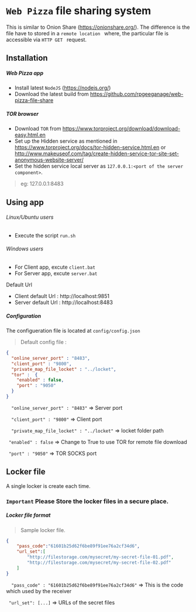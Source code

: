 # ```Web Pizza``` file sharing system
This is similar to Onion Share (https://onionshare.org/). The difference is the file have to stored in a ```remote location ``` where, the particular file is accessible via ```HTTP GET ``` request.

## Installation
##### Web Pizza app
* Install latest ```NodeJS``` (https://nodejs.org/)
* Download the latest build from https://github.com/rpgeeganage/web-pizza-file-share

##### TOR browser
* Download ```TOR``` from https://www.torproject.org/download/download-easy.html.en
* Set up the Hidden service as mentioned in https://www.torproject.org/docs/tor-hidden-service.html.en or http://www.makeuseof.com/tag/create-hidden-service-tor-site-set-anonymous-website-server/
* Set the hidden service local server as ```127.0.0.1:<port of the server component>```. 

> eg: 127.0.0.1:8483


## Using app
###### Linux/Ubuntu users
* Execute the script ```run.sh```

###### Windows users
* For Client app, excute ```client.bat```
* For Server app, excute ```server.bat```

Default Url
* Client default Url : http://localhost:9851
* Server default Url : http://localhost:8483

##### Configuration
The configueration file is located at ```config/config.json```
> Default config file : 

```json
{
  "online_server_port" : "8483",
  "client_port" : "9800",
  "private_map_file_locket" : "../locket",
  "tor" :  {
    "enabled" : false, 
    "port" : "9050" 
  }
}
````

```  "online_server_port" : "8483"``` => Server port

```  "client_port" : "9800"``` => Client port

```  "private_map_file_locket" : "../locket"``` => locket folder path

``` "enabled" : false``` => Change to True to use TOR for remote file download

``` "port" : "9050"``` => TOR SOCKS port
## Locker file
A single locker is create each time.
### ```Important``` Please Store the locker files in a secure place.
##### Locker file format 
> Sample locker file.

```json
{
    "pass_code":"61601b25d62f6be89f91ee76a2cf34d6",
    "url_set":[
        "http://filestorage.com/mysecret/my-secret-file-01.pdf",
        "http://filestorage.com/mysecret/my-secret-file-02.pdf"
    ]
}
```

```  "pass_code" : "61601b25d62f6be89f91ee76a2cf34d6"``` => This is the code which used by the receiver

```  "url_set": [...] ``` => URLs of the secret files